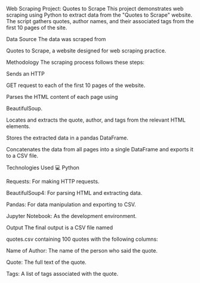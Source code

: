 Web Scraping Project: Quotes to Scrape
This project demonstrates web scraping using Python to extract data from the "Quotes to Scrape" website. The script gathers quotes, author names, and their associated tags from the first 10 pages of the site.

Data Source
The data was scraped from 

Quotes to Scrape, a website designed for web scraping practice.

Methodology
The scraping process follows these steps:

Sends an HTTP 

GET request to each of the first 10 pages of the website.

Parses the HTML content of each page using 

BeautifulSoup.

Locates and extracts the quote, author, and tags from the relevant HTML elements.

Stores the extracted data in a pandas DataFrame.

Concatenates the data from all pages into a single DataFrame and exports it to a CSV file.

Technologies Used 💻
Python


Requests: For making HTTP requests.


BeautifulSoup4: For parsing HTML and extracting data.


Pandas: For data manipulation and exporting to CSV.


Jupyter Notebook: As the development environment.

Output
The final output is a CSV file named 

quotes.csv containing 100 quotes with the following columns:


Name of Author: The name of the person who said the quote.


Quote: The full text of the quote.


Tags: A list of tags associated with the quote.
